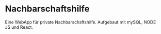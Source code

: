 # Nachbarschaftshilfe

Eine WebApp für private Nachbarschaftshilfe. Aufgebaut mit mySQL, NODE JS und React.
